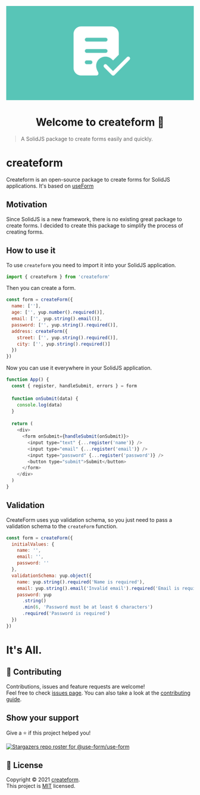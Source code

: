 ![Logo](img/logo3.png)

<h1 align="center">Welcome to createform 👋</h1>

> A SolidJS package to create forms easily and quickly.

# createform

Createform is an open-source package to create forms for SolidJS applications. It's based on [useForm](https://useform.org)

## Motivation

Since SolidJS is a new framework, there is no existing great package to create forms. I decided to create this package to simplify the process of creating forms.

## How to use it

To use `createform` you need to import it into your SolidJS application.

```js
import { createForm } from 'createform'
```

Then you can create a form.

```js
const form = createForm({
  name: [''],
  age: ['', yup.number().required()],
  email: ['', yup.string().email()],
  password: ['', yup.string().required()],
  address: createForm({
    street: ['', yup.string().required()],
    city: ['', yup.string().required()]
  })
})
```

Now you can use it everywhere in your SolidJS application.

```js
function App() {
  const { register, handleSubmit, errors } = form

  function onSubmit(data) {
    console.log(data)
  }

  return (
    <div>
      <form onSubmit={handleSubmit(onSubmit)}>
        <input type="text" {...register('name')} />
        <input type="email" {...register('email')} />
        <input type="password" {...register('password')} />
        <button type="submit">Submit</button>
      </form>
    </div>
  )
}
```

## Validation

CreateForm uses yup validation schema, so you just need to pass a validation schema to the `createForm` function.

```js
const form = createForm({
  initialValues: {
    name: '',
    email: '',
    password: ''
  },
  validationSchema: yup.object({
    name: yup.string().required('Name is required'),
    email: yup.string().email('Invalid email').required('Email is required'),
    password: yup
      .string()
      .min(6, 'Password must be at least 6 characters')
      .required('Password is required')
  })
})
```

# It's All.

## 🤝 Contributing

Contributions, issues and feature requests are welcome!<br />Feel free to check [issues page](https://github.com/use-form/use-form/issues). You can also take a look at the [contributing guide](https://github.com/Jucian0/use-form/blob/main/CONTRIBUTING.md).

## Show your support

Give a ⭐️ if this project helped you!

[![Stargazers repo roster for @use-form/use-form](https://reporoster.com/stars/use-form/use-form)](https://github.com/jucian0/useform/stargazers)

## 📝 License

Copyright © 2021 [createform](https://github.com/jucian0).<br />
This project is [MIT](https://github.com/use-form/use-form/blob/53debd6986650f76561795f2069d6eebc5db6c65/LICENSE) licensed.
